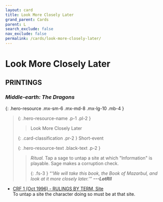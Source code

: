 ```yaml
---
layout: card
title: Look More Closely Later
grand_parent: Cards
parent: L
search_exclude: false
nav_exclude: false
permalink: /cards/look-more-closely-later/
---
```


# Look More Closely Later


## PRINTINGS


### _Middle-earth: The Dragons_

{: .hero-resource .mx-sm-6 .mx-md-8 .mx-lg-10 .mb-4 }
> {: .hero-resource-name .p-1 .pl-2 }
> > <div class="card-mp"></div>
> > <div class="card-name">Look More Closely Later</div>
>
> {: .card-classification .pr-2 }
> Short-event
>
> {: .hero-resource-text .black-text .p-2 }
> > _Ritual._ Tap a sage to untap a site at which "Information" is playable. Sage makes a corruption check. 
> > 
> > {: .fs-3 } 
> > _“‘We will take this book, the Book of Mazarbul, and look at it more closely later.’”_ ***---&#65279;LotRII*** 
> 

 - [CRF 1 (Oct 1996) - RULINGS BY TERM, Site](/original/rulings/crf-1/#site)<br>To untap a site the character doing so must be at that site.
